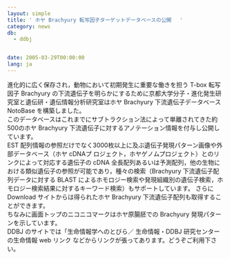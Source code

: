 ```yaml
---
layout: simple
title: ' ホヤ Brachyury 転写因子ターゲットデータベースの公開 　'
category: news
db:
  - ddbj


date: 2005-03-29T00:00:00
lang: ja
---
```


進化的に広く保存され，動物において初期発生に重要な働きを担う T-box 転写因子 Brachyury の下流遺伝子を明らかにするために京都大学分子・進化発生研究室と遺伝研・遺伝情報分析研究室はホヤ Brachyury 下流遺伝子データベース NotoBase を構築しました。<br>このデータベースはこれまでにサブトラクション法によって単離されてきた約500のホヤ Brachyury 下流遺伝子に対するアノテーション情報を付与し公開しています。<br>EST 配列情報の参照だけでなく3000枚以上に及ぶ遺伝子発現パターン画像や外部データベース（ホヤ cDNAプ ロジェクト，ホヤゲノムプロジェクト）とのリンクによって対応する遺伝子の cDNA 全長配列あるいは予測配列，他の生物における類似遺伝子の参照が可能であり，種々の検索（Brachyury 下流遺伝子配列データに対する BLAST によるホモロジー検索や発現組織別の遺伝子検索，ホモロジー検索結果に対するキーワード検索）もサポートしています。 さらに Download サイトからは得られたホヤ Brachyury 下流遺伝子配列も取得することができます。<br>ちなみに画面トップのニコニコマークはホヤ原腸胚での Brachyury 発現パターンを示しています。<br>DDBJ のサイトでは「生命情報学へのとびら／ 生命情報・DDBJ 研究センターの生命情報 web リンク などからリンクが張ってあります。どうぞご利用下さい。
